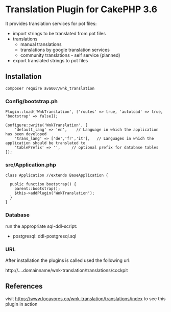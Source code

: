  
# Translation Plugin for CakePHP 3.6

It provides translation services for pot files:

- import strings to be translated from pot files
- translations
  - manual translations
  - translations by google translation services
  - community translations - self service (planned)
- export translated strings to pot files
 


## Installation
``` shell
composer require ava007/wnk_translation
```

### Config/bootstrap.ph
```
Plugin::load('WnkTranslation', ['routes' => true, 'autoload' => true, 'bootstrap' => false]);

Configure::write('WnkTranslation', [
    'default_lang' => 'en',    // Language in which the application has been developed
    'trans_lang' => ['de','fr','it'],   // Languages in which the application should be translated to
    'tablePrefix' => '',     // optional prefix for database tables
]);
```
### src/Application.php
```
class Application //extends BaseApplication {

  public function bootstrap() {
    parent::bootstrap();
    $this->addPlugin('WnkTranslation');
  }
}
```
### Database

run the appropriate sql-ddl-script:
- postgresql:   ddl-postgresql.sql

### URL

After installation the plugins is called used the following url:

http://....domainname/wnk-translation/translations/cockpit


## References



visit https://www.locavores.co/wnk-translation/translations/index to see this plugin in action

